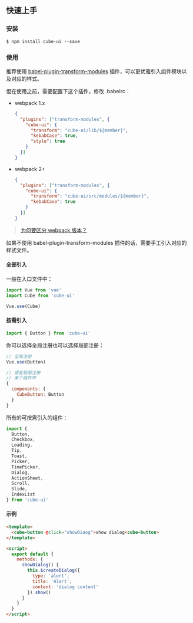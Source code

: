 ## 快速上手

### 安装

```shell
$ npm install cube-ui --save
```

### 使用

推荐使用 [babel-plugin-transform-modules](https://www.npmjs.com/package/babel-plugin-transform-modules) 插件，可以更优雅引入组件模块以及对应的样式。

但在使用之前，需要配置下这个插件，修改 .babelrc：

- webpack 1.x
  ```json
  {
    "plugins": ["transform-modules", {
      "cube-ui": {
        "transform": "cube-ui/lib/${member}",
        "kebabCase": true,
        "style": true
      }
    }]
  }
  ```
- webpack 2+
  ```json
  {
    "plugins": ["transform-modules", {
      "cube-ui": {
        "transform": "cube-ui/src/modules/${member}",
        "kebabCase": true
      }
    }]
  }
  ```

> [为何要区分 webpack 版本？](#/zh-CN/docs/post-compile)

如果不使用 babel-plugin-transform-modules 插件的话，需要手工引入对应的样式文件。

#### 全部引入

一般在入口文件中：

```javascript
import Vue from 'vue'
import Cube from 'cube-ui'

Vue.use(Cube)
```

#### 按需引入

```javascript
import { Button } from 'cube-ui'
```

你可以选择全局注册也可以选择局部注册：

```js
// 全局注册
Vue.use(Button)

// 或者局部注册
// 某个组件中
{
  components: {
    CubeButton: Button
  }
}
```

所有的可按需引入的组件：

```js
import {
  Button,
  Checkbox,
  Loading,
  Tip,
  Toast,
  Picker,
  TimePicker,
  Dialog,
  ActionSheet,
  Scroll,
  Slide,
  IndexList
} from 'cube-ui'
```

#### 示例

```html
<template>
  <cube-button @click="showDiaog">show dialog<cube-button>
</template>

<script>
  export default {
    methods: {
      showDialog() {
        this.$createDialog({
          type: 'alert',
          title: 'Alert',
          content: 'dialog content'
        }).show()
      }
    }
  }
</script>
```
